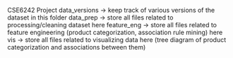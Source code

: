 CSE6242 Project
data_versions -> keep track of various versions of the dataset in this folder
data_prep -> store all files related to processing/cleaning dataset here
feature_eng -> store all files related to feature engineering (product categorization, association rule mining) here
vis -> store all files related to visualizing data here (tree diagram of product categorization and associations between them)